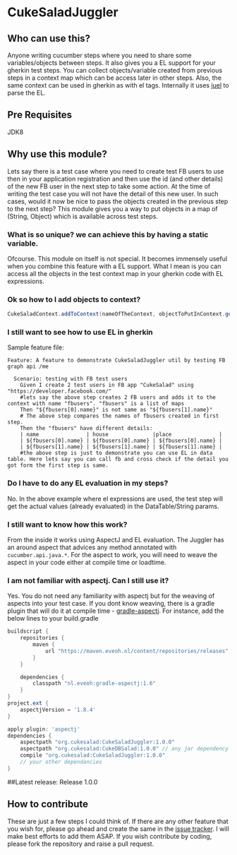 # CukeSaladJuggler

## Who can use this?
Anyone writing cucumber steps where you need to share some variables/objects between steps. It also gives you a EL support for your gherkin test steps. You can collect objects/variable created from previous steps in a context map which can be access later in other steps. Also, the same context can be used in gherkin as with el tags.
Internally it uses [juel](http://juel.sourceforge.net/guide/start.html) to parse the EL.
## Pre Requisites
JDK8

## Why use this module?
Lets say there is a test case where you need to create test FB users to use then in your application registration and then use the id (and other details) of the new FB user in the next step to take some action.
At the time of writing the test case you will not have the detail of this new user. In such cases, would it now be nice to pass the objects created in the previous step to the next step? This module gives you a way to put objects in a map of (String, Object) which is available across test steps.

### What is so unique? we can achieve this by having a static variable.
Ofcourse. This module on itself is not special. It becomes immensely useful when you combine this feature with a EL support. What I mean is you can access all the objects in the test context map in your gherkin code with EL expressions.

### Ok so how to I add objects to context?
```java
CukeSaladContext.addToContext(nameOfTheContext, objectToPutInContext.getClass(), objectToPutInContext);
```

### I still want to see how to use EL in gherkin

Sample feature file:
```gherkin
Feature: A feature to demonstrate CukeSaladJuggler util by testing FB graph api /me

  Scenario: testing with FB test users
    Given I create 2 test users in FB app "CukeSalad" using "https://developer.facebook.com/"
    #lets say the above step creates 2 FB users and adds it to the context with name "fbusers". "fbusers" is a list of maps
    Then "${fbusers[0].name}" is not same as "${fbusers[1].name}"
    # The above step compares the names of fbusers created in first step.
    Then the "fbusers" have different details:
    | name               | house              |place               |
    | ${fbusers[0].name} | ${fbusers[0].name} | ${fbusers[0].name} |
    | ${fbusers[1].name} | ${fbusers[1].name} | ${fbusers[1].name} | 
    #the above step is just to demonstrate you can use EL in data table. Here lets say you can call fb and cross check if the detail you got form the first step is same.

```

### Do I have to do any EL evaluation in my steps?
No. In the above example where el expressions are used, the test step will get the actual values (already evaluated) in the DataTable/String params.

### I still want to know how this work?
From the inside it works using AspectJ and EL evaluation. The Juggler has an around aspect that advices any method annotated with ```cucumber.api.java.*```. For the aspect to work, you will need to weave the aspect in your code either at compile time or loadtime.

### I am not familiar with aspectj. Can I still use it?
Yes. You do not need any familiarity with aspectj but for the weaving of aspects into your test case. If you dont know weaving, there is a gradle plugin that will do it at compile time - [gradle-aspectj](https://github.com/eveoh/gradle-aspectj). For instance, add the below lines to your build.gradle
```gradle
buildscript {
    repositories {
        maven {
            url "https://maven.eveoh.nl/content/repositories/releases"
        }
    }

    dependencies {
        classpath "nl.eveoh:gradle-aspectj:1.6"
    }
}
project.ext {
    aspectjVersion = '1.8.4'
}

apply plugin: 'aspectj'
dependencies {
    aspectpath "org.cukesalad:CukeSaladJuggler:1.0.0" 
    aspectpath "org.cukesalad:CukeDBSalad:1.0.0" // any jar dependency you may have that has cucumber steps annotations. 
    compile "org.cukesalad:CukeSaladJuggler:1.0.0" 
    // your other dependancies
}
```

##Latest release:
Release 1.0.0

## How to contribute
These are just a few steps I could think of. If there are any other feature that you wish for, please go ahead and create the same in the [issue tracker](https://github.com/cukesalad/CukeSaladJuggler/issues). I will make best efforts to add them ASAP.
If you wish contribute by coding, please fork the repository and raise a pull request. 

